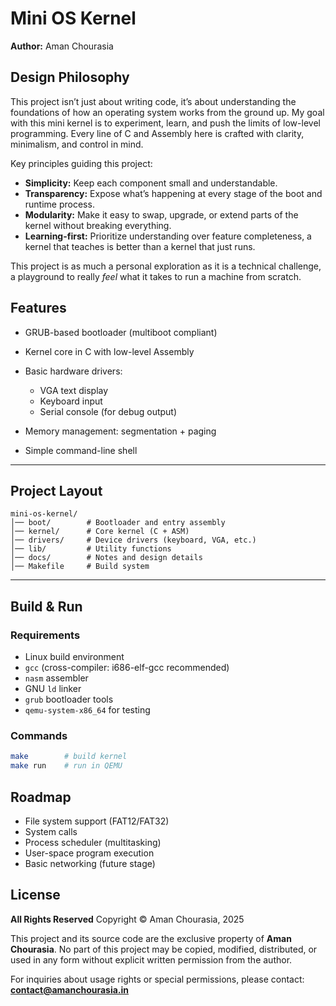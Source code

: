 # Mini OS Kernel

**Author:** Aman Chourasia

## Design Philosophy

This project isn’t just about writing code, it’s about understanding the foundations of how an operating system works from the ground up. My goal with this mini kernel is to experiment, learn, and push the limits of low-level programming. Every line of C and Assembly here is crafted with clarity, minimalism, and control in mind.

Key principles guiding this project:

* **Simplicity:** Keep each component small and understandable.
* **Transparency:** Expose what’s happening at every stage of the boot and runtime process.
* **Modularity:** Make it easy to swap, upgrade, or extend parts of the kernel without breaking everything.
* **Learning-first:** Prioritize understanding over feature completeness, a kernel that teaches is better than a kernel that just runs.

This project is as much a personal exploration as it is a technical challenge, a playground to really *feel* what it takes to run a machine from scratch.


## Features

* GRUB-based bootloader (multiboot compliant)
* Kernel core in C with low-level Assembly
* Basic hardware drivers:

  * VGA text display
  * Keyboard input
  * Serial console (for debug output)
* Memory management: segmentation + paging
* Simple command-line shell

---

## Project Layout

```
mini-os-kernel/
│── boot/        # Bootloader and entry assembly
│── kernel/      # Core kernel (C + ASM)
│── drivers/     # Device drivers (keyboard, VGA, etc.)
│── lib/         # Utility functions
│── docs/        # Notes and design details
│── Makefile     # Build system
```

---

## Build & Run

### Requirements

* Linux build environment
* `gcc` (cross-compiler: i686-elf-gcc recommended)
* `nasm` assembler
* GNU `ld` linker
* `grub` bootloader tools
* `qemu-system-x86_64` for testing

### Commands

```bash
make        # build kernel
make run    # run in QEMU
```

## Roadmap

* File system support (FAT12/FAT32)
* System calls
* Process scheduler (multitasking)
* User-space program execution
* Basic networking (future stage)

## License

**All Rights Reserved**
Copyright © Aman Chourasia, 2025

This project and its source code are the exclusive property of **Aman Chourasia**.
No part of this project may be copied, modified, distributed, or used in any form without explicit written permission from the author.

For inquiries about usage rights or special permissions, please contact:
**contact@amanchourasia.in**

